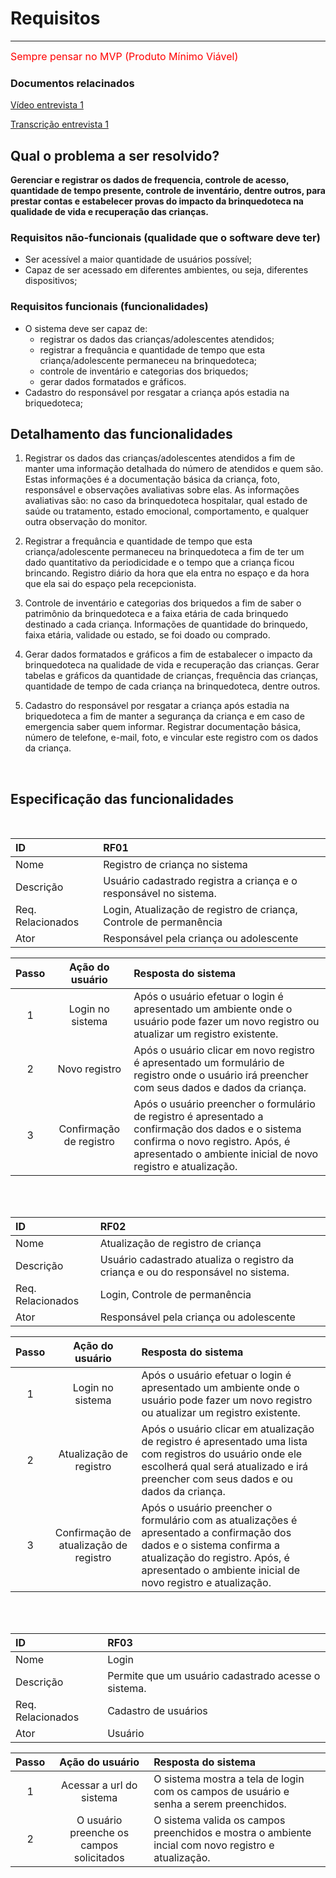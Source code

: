 # Requisitos
***
<font color=red size=3px> Sempre pensar no MVP (Produto Mínimo Viável)</font>

### Documentos relacinados
[Vídeo entrevista 1](https://drive.google.com/drive/folders/1Or46q_-2OVtlj0Ld-N480jH8o_340p-u?usp=sharing)

[Transcrição entrevista 1](https://docs.google.com/document/d/1xFBG9e23nWkiTlMNSxKEHTME_qj5OxC8/edit?usp=sharing&ouid=110166493521473478854&rtpof=true&sd=true)

## Qual o problema a ser resolvido?
__Gerenciar e registrar os dados de frequencia, controle de acesso, quantidade de tempo presente, controle de inventário, dentre outros, para prestar contas e estabelecer provas do impacto da brinquedoteca na qualidade de vida e recuperação das crianças.__

### Requisitos não-funcionais (qualidade que o software deve ter)
* Ser acessível a maior quantidade de usuários possível;
* Capaz de ser acessado em diferentes ambientes, ou seja, diferentes dispositivos;

### Requisitos funcionais (funcionalidades)
* O sistema deve ser capaz de:
  * registrar os dados das crianças/adolescentes atendidos;
  * registrar a frequância e quantidade de tempo que esta criança/adolescente permaneceu na brinquedoteca;
  * controle de inventário e categorias dos briquedos;
  * gerar dados formatados e gráficos.
* Cadastro do responsável por resgatar a criança após estadia na briquedoteca;

## Detalhamento das funcionalidades
1. Registrar os dados das crianças/adolescentes atendidos a fim de manter uma informação detalhada do número de atendidos e quem são. Estas informações é a documentação básica da criança, foto, responsável e observações avaliativas sobre elas. As informações avaliativas são: no caso da brinquedoteca hospitalar, qual estado de saúde ou tratamento, estado emocional, comportamento, e qualquer outra observação do monitor.

2. Registrar a frequância e quantidade de tempo que esta criança/adolescente permaneceu na brinquedoteca a fim de ter um dado quantitativo da periodicidade e o tempo que a criança ficou brincando. Registro diário da hora que ela entra no espaço e da hora que ela sai do espaço pela recepcionista. 

3. Controle de inventário e categorias dos briquedos a fim de saber o patrimônio da brinquedoteca e a faixa etária de cada brinquedo destinado a cada criança. Informações de quantidade do brinquedo, faixa etária, validade ou estado, se foi doado ou comprado.

4. Gerar dados formatados e gráficos a fim de estabalecer o impacto da brinquedoteca na qualidade de vida e recuperação das crianças. Gerar tabelas e gráficos da quantidade de crianças, frequência das crianças, quantidade de tempo de cada criança na brinquedoteca, dentre outros.

5. Cadastro do responsável por resgatar a criança após estadia na briquedoteca a fim de manter a segurança da criança e em caso de emergencia saber quem informar. Registrar documentação básica, número de telefone, e-mail, foto, e vincular este registro com os dados da criança.

<br>

## Especificação das funcionalidades
<br>

| ID | RF01 | 
| :--- | :--- |
| Nome | Registro de criança no sistema |
| Descrição | Usuário cadastrado registra a criança e o responsável no sistema. |
| Req. Relacionados | Login, Atualização de registro de criança, Controle de permanência |
| Ator | Responsável pela criança ou adolescente |

| Passo | Ação do usuário | Resposta do sistema |
| :---: | :---: | :--- |
| 1 | Login no sistema | Após o usuário efetuar o login é apresentado um ambiente onde o usuário pode fazer um novo registro ou atualizar um registro existente. |
| 2 | Novo registro | Após o usuário clicar em novo registro é apresentado um formulário de registro onde o usuário irá preencher com seus dados e dados da criança. |
| 3 | Confirmação de registro | Após o usuário preencher o formulário de registro é apresentado a confirmação dos dados e o sistema confirma o novo registro. Após, é apresentado o ambiente inicial de novo registro e atualização. | 
<br><br>

| ID | RF02 | 
| :--- | :--- |
| Nome | Atualização de registro de criança |
| Descrição | Usuário cadastrado atualiza o registro da criança e ou do responsável no sistema. |
| Req. Relacionados | Login, Controle de permanência |
| Ator | Responsável pela criança ou adolescente |

| Passo | Ação do usuário | Resposta do sistema |
| :---: | :---: | :--- |
| 1 | Login no sistema | Após o usuário efetuar o login é apresentado um ambiente onde o usuário pode fazer um novo registro ou atualizar um registro existente. |
| 2 | Atualização de registro | Após o usuário clicar em atualização de registro é apresentado uma lista com registros do usuário onde ele escolherá qual será atualizado e irá preencher com seus dados e ou dados da criança. |
| 3 | Confirmação de atualização de registro | Após o usuário preencher o formulário com as atualizações é apresentado a confirmação dos dados e o sistema confirma a atualização do registro. Após, é apresentado o ambiente inicial de novo registro e atualização. |
<br><br>

| ID | RF03 | 
| :--- | :--- |
| Nome | Login |
| Descrição | Permite que um usuário cadastrado acesse o sistema. |
| Req. Relacionados | Cadastro de usuários |
| Ator | Usuário |

| Passo | Ação do usuário | Resposta do sistema |
| :---: | :---: | :--- |
| 1 | Acessar a url do sistema | O sistema mostra a tela de login com os campos de usuário e senha a serem preenchidos. |
| 2 | O usuário preenche os campos solicitados | O sistema valida os campos preenchidos e mostra o ambiente incial com novo registro e atualização. |
<br><br>

